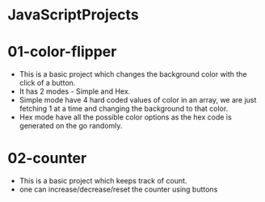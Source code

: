# JavaScriptProjects

# 01-color-flipper

* This is a basic project which changes the background color with the click of a button.
* It has 2 modes - Simple and Hex.
* Simple mode have 4 hard coded values of color in an array, we are just fetching 1 at a time and changing the background to that color.
* Hex mode have all the possible color options as the hex code is generated on the go randomly.

# 02-counter

* This is a basic project which keeps track of count.
* one can increase/decrease/reset the counter using buttons